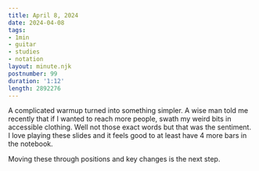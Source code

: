 ```yaml
---
title: April 8, 2024
date: 2024-04-08
tags:
- 1min
- guitar
- studies
- notation
layout: minute.njk
postnumber: 99
duration: '1:12'
length: 2892276
---
```

A complicated warmup turned into something simpler. A wise man told me recently that if I wanted to reach more people, swath my weird bits in accessible clothing. Well not those exact words but that was the sentiment. I love playing these slides and it feels good to at least have 4 more bars in the notebook. 

Moving these through positions and key changes is the next step. 